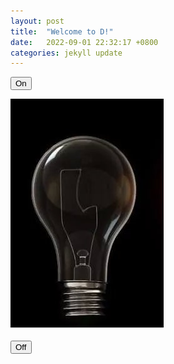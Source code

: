 ```yaml
---
layout: post
title:  "Welcome to D!"
date:   2022-09-01 22:32:17 +0800
categories: jekyll update
---
```

  
<button onclick="document.getElementById('myImage').src='onlx.jpg'">On</button>

<img id="myImage" border="0" src="offlx.jpg" style="text-align:center;">

<button onclick="document.getElementById('myImage').src='offlx.jpg'">Off</button>

    

[jekyll-docs]: https://jekyllrb.com/docs/home
[jekyll-gh]:   https://github.com/jekyll/jekyll
[jekyll-talk]: https://talk.jekyllrb.com/
